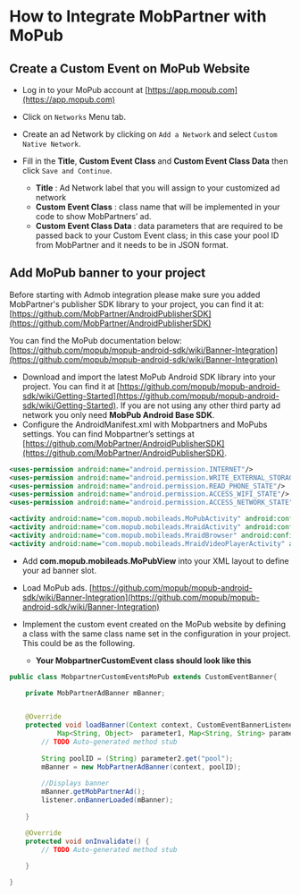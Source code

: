 # How to Integrate MobPartner with MoPub

## Create a Custom Event on MoPub Website

- Log in to your MoPub account at  [https://app.mopub.com](https://app.mopub.com)

- Click on `Networks` Menu tab.

- Create an ad Network by clicking on `Add a Network` and select `Custom Native Network`.

- Fill in the **Title**, **Custom Event Class** and **Custom Event Class Data** then click `Save and Continue`.

	- **Title** : Ad Network label that you will assign to your customized ad network
	- **Custom Event Class** : class name that will be implemented in your code to show MobPartners’ ad.
	- **Custom Event Class Data** : data parameters that are required to be passed back to your Custom Event class; 	in this case your pool ID from MobPartner and it needs to be in JSON format.


## Add MoPub banner to your project

Before starting with Admob integration please make sure you added MobPartner's publisher SDK library to your project, you can find it at:
[https://github.com/MobPartner/AndroidPublisherSDK](https://github.com/MobPartner/AndroidPublisherSDK)

You can find the MoPub documentation below:
[https://github.com/mopub/mopub-android-sdk/wiki/Banner-Integration](https://github.com/mopub/mopub-android-sdk/wiki/Banner-Integration)

- Download and import the latest MoPub Android SDK library into your project. You can find it at [https://github.com/mopub/mopub-android-sdk/wiki/Getting-Started](https://github.com/mopub/mopub-android-sdk/wiki/Getting-Started). If you are not using any other third party ad network you only need **MobPub Android Base SDK**.
- Configure the AndroidManifest.xml with Mobpartners and MoPubs settings. You can find Mobpartner’s settings at [https://github.com/MobPartner/AndroidPublisherSDK](https://github.com/MobPartner/AndroidPublisherSDK).


```xml
<uses-permission android:name="android.permission.INTERNET"/>
<uses-permission android:name="android.permission.WRITE_EXTERNAL_STORAGE"/>
<uses-permission android:name="android.permission.READ_PHONE_STATE"/>
<uses-permission android:name="android.permission.ACCESS_WIFI_STATE"/>
<uses-permission android:name="android.permission.ACCESS_NETWORK_STATE" />

<activity android:name="com.mopub.mobileads.MoPubActivity" android:configChanges="keyboardHidden|orientation"/>
<activity android:name="com.mopub.mobileads.MraidActivity" android:configChanges="keyboardHidden|orientation"/>
<activity android:name="com.mopub.mobileads.MraidBrowser" android:configChanges="keyboardHidden|orientation"/>
<activity android:name="com.mopub.mobileads.MraidVideoPlayerActivity" android:configChanges="keyboardHidden|orientation"/>


```
- Add **com.mopub.mobileads.MoPubView** into your XML layout to define your ad banner slot.
- Load MoPub ads. [https://github.com/mopub/mopub-android-sdk/wiki/Banner-Integration](https://github.com/mopub/mopub-android-sdk/wiki/Banner-Integration) 

- Implement the custom event created on the MoPub website by defining a class with the same class name set in the configuration in your project. This could be as the following.


	- **Your MobpartnerCustomEvent class should look like this**

```java
public class MobpartnerCustomEventsMoPub extends CustomEventBanner{

	private MobPartnerAdBanner mBanner;


	@Override
	protected void loadBanner(Context context, CustomEventBannerListener listener,
			Map<String, Object>  parameter1, Map<String, String> parameter2) {
		// TODO Auto-generated method stub
		
		String poolID = (String) parameter2.get("pool");		
		mBanner = new MobPartnerAdBanner(context, poolID);		
	
		//Displays banner
		mBanner.getMobPartnerAd();		
		listener.onBannerLoaded(mBanner);
		
	}

	@Override
	protected void onInvalidate() {
		// TODO Auto-generated method stub
		
	}	

}

```
